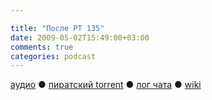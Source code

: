 ```yaml
---

title: "После РТ 135"
date: 2009-05-02T15:49:00+03:00
comments: true
categories: podcast
---
```

[аудио](http://cdn.radio-t.com/rt135post.mp3) ● [пиратский torrent](http://pirates.radio-t.com/torrents/rt135post.mp3.torrent) ● [лог чата](http://chat.radio-t.com/logs/radio-t-135.html) ● [wiki](http://wiki.radio-t.com/%D0%9F%D0%BE%D1%81%D0%BB%D0%B5_%D0%A0%D0%A2_135)<audio src="http://cdn.radio-t.com/rt135post.mp3" preload="none">
